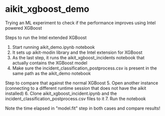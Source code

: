 # aikit_xgboost_demo
Trying an ML experiment to check if the performance improves using Intel powered XGBoost

Steps to run the Intel extended XGBoost
1. Start running aikit_demo.ipynb notebook
2. It sets up aikit-modin library and the Intel extension for XGBoost
3. As the last step, it runs the aikit_xgboost_incidents notebook that actually contains the XGBoost model
4. Make sure the incident_classification_postprocess.csv is present in the same path as the aikit_demo notebook

Step to compare that against the normal XGBoost
5. Open another instance (connecting to a different runtime session that does not have the aikit installed)
6. Clone aikit_xgboost_incident.ipynb and the incident_classification_postprocess.csv files to it
7. Run the notebook 

Note the time elapsed in "model.fit" step in both cases and compare results!
